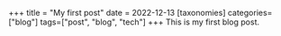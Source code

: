 +++
title = "My first post"
date = 2022-12-13
[taxonomies]
categories=["blog"]
tags=["post", "blog", "tech"]
+++
This is my first blog post.